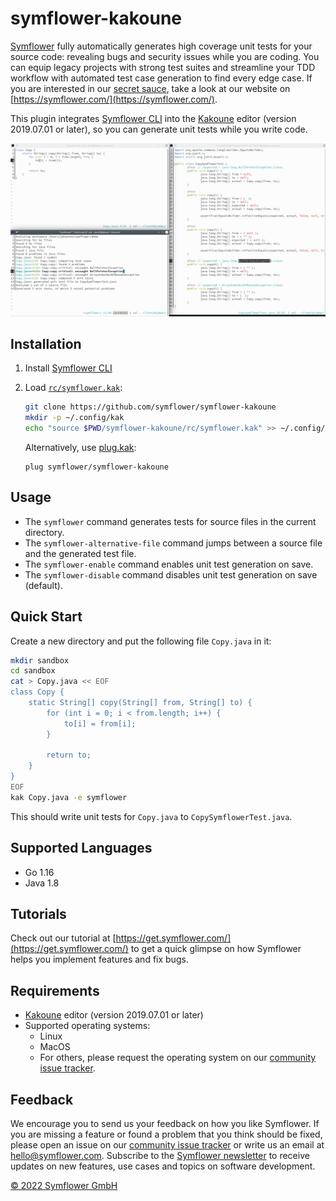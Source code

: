 # symflower-kakoune

[Symflower](https://symflower.com/) fully automatically generates high coverage unit tests for your source code: revealing bugs and security issues while you are coding. You can equip legacy projects with strong test suites and streamline your TDD workflow with automated test case generation to find every edge case. If you are interested in our [secret sauce](https://symflower.com/en/features/symbolic-execution-rules/), take a look at our website on [https://symflower.com/](https://symflower.com/).

This plugin integrates [Symflower CLI](https://symflower.com/en/products/symflower-cli/) into the [Kakoune](https://kakoune.org) editor (version 2019.07.01 or later), so you can generate unit tests while you write code.

![symflower-kakoune in action](doc/symflower-kakoune.png)

## Installation

1. Install [Symflower CLI](https://symflower.com/en/products/symflower-cli)
1. Load [`rc/symflower.kak`](rc/symflower.kak):

    ```sh
    git clone https://github.com/symflower/symflower-kakoune
    mkdir -p ~/.config/kak
    echo "source $PWD/symflower-kakoune/rc/symflower.kak" >> ~/.config/kak/kakrc
    ```

    Alternatively, use [plug.kak](https://github.com/andreyorst/plug.kak):

    ```kak
    plug symflower/symflower-kakoune
    ```

## Usage

- The `symflower` command generates tests for source files in the current directory.
- The `symflower-alternative-file` command jumps between a source file and the generated test file.
- The `symflower-enable` command enables unit test generation on save.
- The `symflower-disable` command disables unit test generation on save (default).

## Quick Start

Create a new directory and put the following file `Copy.java` in it:

```sh
mkdir sandbox
cd sandbox
cat > Copy.java << EOF
class Copy {
    static String[] copy(String[] from, String[] to) {
        for (int i = 0; i < from.length; i++) {
            to[i] = from[i];
        }

        return to;
    }
}
EOF
kak Copy.java -e symflower
```

This should write unit tests for `Copy.java` to `CopySymflowerTest.java`.

## Supported Languages

-   Go 1.16
-   Java 1.8

## Tutorials

Check out our tutorial at [https://get.symflower.com/](https://get.symflower.com/) to get a quick glimpse on how Symflower helps you implement features and fix bugs.

## Requirements

- [Kakoune](https://kakoune.org) editor (version 2019.07.01 or later)
- Supported operating systems:
  - Linux
  - MacOS
  - For others, please request the operating system on our [community issue tracker](https://github.com/symflower/symflower).

## Feedback

We encourage you to send us your feedback on how you like Symflower. If you are missing a feature or found a problem that you think should be fixed, please open an issue on our [community issue tracker](https://github.com/symflower/symflower/issues) or write us an email at [hello@symflower.com](mailto:hello@symflower.com). Subscribe to the [Symflower newsletter](https://symflower.com/en/products/symflower-cli/#newsletter-bottom-form) to receive updates on new features, use cases and topics on software development.

[© 2022 Symflower GmbH](https://symflower.com/en/imprint/)
